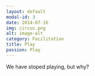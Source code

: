 ```yaml
---
layout: default
modal-id: 3
date: 2014-07-16
img: circus.png
alt: image-alt
category: Facilitation
title: Play
passion: Play
---
```

We have stoped playing, but why?